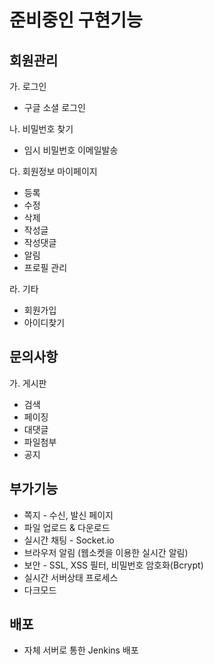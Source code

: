 # 준비중인 구현기능

## 회원관리
가. 로그인
 - 구글 소셜 로그인

나. 비밀번호 찾기
- 임시 비밀번호 이메일발송

다. 회원정보 마이페이지 
- 등록
- 수정
- 삭제
- 작성글
- 작성댓글
- 알림
- 프로필 관리

라. 기타
- 회원가입
- 아이디찾기

## 문의사항
가. 게시판 
- 검색
- 페이징
- 대댓글
- 파일첨부
- 공지

## 부가기능
- 쪽지 - 수신, 발신 페이지
- 파일 업로드 & 다운로드
- 실시간 채팅 - Socket.io
- 브라우저 알림 (웹소켓을 이용한 실시간 알림)
- 보안 - SSL, XSS 필터, 비밀번호 암호화(Bcrypt)
- 실시간 서버상태 프로세스
- 다크모드

## 배포
- 자체 서버로 통한 Jenkins 배포